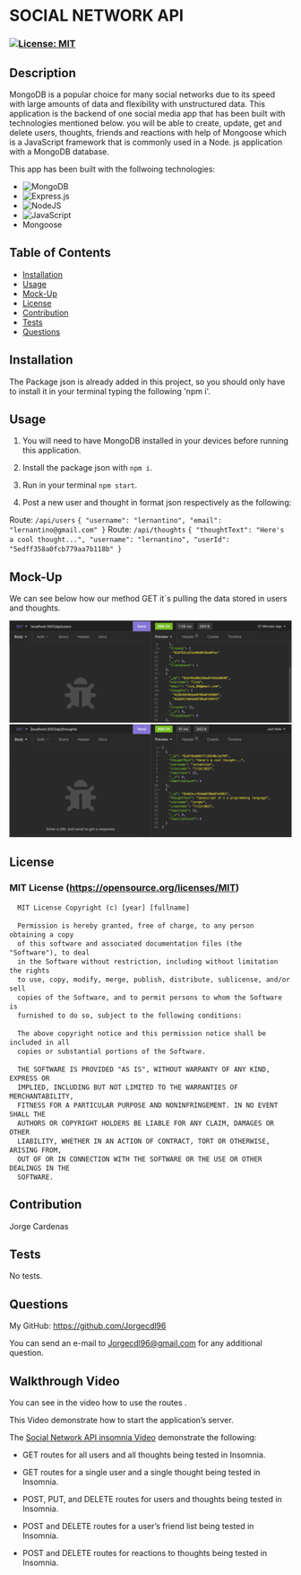 # SOCIAL NETWORK API

  ### [![License: MIT](https://img.shields.io/badge/License-MIT-yellow.svg)](https://opensource.org/licenses/MIT)


## Description

MongoDB is a popular choice for many social networks due to its speed with large amounts of data and flexibility with unstructured data. This application is the backend of one social media app that has been built with technologies mentioned below. you will be able to create, update, get and delete users, thoughts, friends and reactions with help of Mongoose which is a JavaScript framework that is commonly used in a Node. js application with a MongoDB database.

This app has been built with the follwoing technologies:
* ![MongoDB](https://img.shields.io/badge/MongoDB-%234ea94b.svg?style=for-the-badge&logo=mongodb&logoColor=white)
* ![Express.js](https://img.shields.io/badge/express.js-%23404d59.svg?style=for-the-badge&logo=express&logoColor=%2361DAFB)
* ![NodeJS](https://img.shields.io/badge/node.js-6DA55F?style=for-the-badge&logo=node.js&logoColor=white)
* ![JavaScript](https://img.shields.io/badge/javascript-%23323330.svg?style=for-the-badge&logo=javascript&logoColor=%23F7DF1E)
* Mongoose


## Table of Contents

  - [Installation](#installation)
  - [Usage](#usage)
  - [Mock-Up](#mock-up)
  - [License](#license)
  - [Contribution](#contribution)
  - [Tests](#tests)
  - [Questions](#questions)

## Installation

The Package json is already added in this project, so you should only have to install it in your terminal typing the following 'npm i'.

## Usage

1. You will need to have MongoDB installed in your devices before running this application.

2. Install the package json with `npm i`.
   
3. Run in your terminal `npm start`.

4. Post a new user and thought in format json respectively as the following:

Route: `/api/users`
`
{
  "username": "lernantino",
  "email": "lernantino@gmail.com"
}
`
Route: `/api/thoughts`
`
{
  "thoughtText": "Here's a cool thought...",
  "username": "lernantino",
  "userId": "5edff358a0fcb779aa7b118b"
}
`

## Mock-Up

We can see below how our method GET it´s pulling the data stored in users and thoughts.

![users](./Assets/api%3Ausers.png)
![thoughts](./Assets/api%3Athoughts.png)
## License

### MIT License (https://opensource.org/licenses/MIT)

      MIT License Copyright (c) [year] [fullname]
      
      Permission is hereby granted, free of charge, to any person obtaining a copy
      of this software and associated documentation files (the "Software"), to deal
      in the Software without restriction, including without limitation the rights
      to use, copy, modify, merge, publish, distribute, sublicense, and/or sell
      copies of the Software, and to permit persons to whom the Software is
      furnished to do so, subject to the following conditions:
      
      The above copyright notice and this permission notice shall be included in all
      copies or substantial portions of the Software.
      
      THE SOFTWARE IS PROVIDED "AS IS", WITHOUT WARRANTY OF ANY KIND, EXPRESS OR
      IMPLIED, INCLUDING BUT NOT LIMITED TO THE WARRANTIES OF MERCHANTABILITY,
      FITNESS FOR A PARTICULAR PURPOSE AND NONINFRINGEMENT. IN NO EVENT SHALL THE
      AUTHORS OR COPYRIGHT HOLDERS BE LIABLE FOR ANY CLAIM, DAMAGES OR OTHER
      LIABILITY, WHETHER IN AN ACTION OF CONTRACT, TORT OR OTHERWISE, ARISING FROM,
      OUT OF OR IN CONNECTION WITH THE SOFTWARE OR THE USE OR OTHER DEALINGS IN THE
      SOFTWARE.

## Contribution

Jorge Cardenas

## Tests

No tests.

## Questions

My GitHub: https://github.com/Jorgecdl96

You can send an e-mail to Jorgecdl96@gmail.com for any additional question.

## Walkthrough Video

You can see in the video how to use the routes .

This Video demonstrate how to start the application’s server.

The [Social Network API insomnia Video]() demonstrate the following: 

* GET routes for all users and all thoughts being tested in Insomnia.

* GET routes for a single user and a single thought being tested in Insomnia.

* POST, PUT, and DELETE routes for users and thoughts being tested in Insomnia.

* POST and DELETE routes for a user’s friend list being tested in Insomnia.

* POST and DELETE routes for reactions to thoughts being tested in Insomnia.


